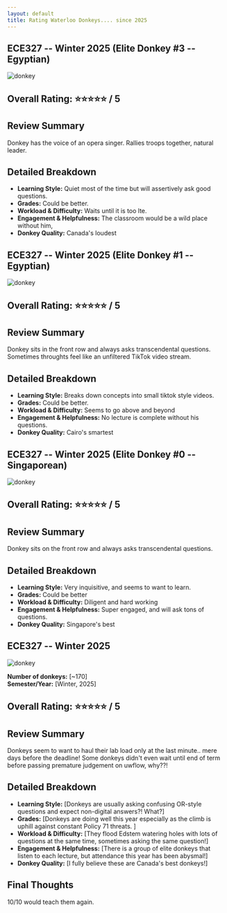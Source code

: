 ```yaml
---
layout: default
title: Rating Waterloo Donkeys.... since 2025
---
```


## ECE327 -- Winter 2025 (Elite Donkey #3 -- Egyptian)

![donkey](./img/canada.webp)

## Overall Rating: ⭐⭐⭐⭐⭐ / 5  

## Review Summary  
Donkey has the voice of an opera singer. Rallies troops together, natural
leader.

## Detailed Breakdown  

- **Learning Style:** Quiet most of the time but will assertively ask good
questions. 
- **Grades:** Could be better.
- **Workload & Difficulty:** Waits until it is too lte.
- **Engagement & Helpfulness:** The classroom would be a wild place without him,
- **Donkey Quality:** Canada's loudest

## ECE327 -- Winter 2025 (Elite Donkey #1 -- Egyptian)

![donkey](./img/egypt.webp)

## Overall Rating: ⭐⭐⭐⭐⭐ / 5  

## Review Summary  
Donkey sits in the front row and always asks transcendental questions. Sometimes
throughts feel like an unfiltered TikTok video stream.

## Detailed Breakdown  

- **Learning Style:** Breaks down concepts into small tiktok style videos. 
- **Grades:** Could be better.
- **Workload & Difficulty:** Seems to go above and beyond
- **Engagement & Helpfulness:** No lecture is complete without his questions.
- **Donkey Quality:** Cairo's smartest

## ECE327 -- Winter 2025 (Elite Donkey #0 -- Singaporean)

![donkey](./img/singapore.webp)

## Overall Rating: ⭐⭐⭐⭐⭐ / 5  

## Review Summary  
Donkey sits on the front row and always asks transcendental questions.

## Detailed Breakdown  

- **Learning Style:** Very inquisitive, and seems to want to learn. 
- **Grades:** Could be better
- **Workload & Difficulty:** Diligent and hard working
- **Engagement & Helpfulness:** Super engaged, and will ask tons of questions.
- **Donkey Quality:** Singapore's best

## ECE327 -- Winter 2025

![donkey](./img/donkey.webp)

**Number of donkeys:** [~170]  
**Semester/Year:** [Winter, 2025]  

## Overall Rating: ⭐⭐⭐⭐⭐ / 5  

## Review Summary  
Donkeys seem to want to haul their lab load only at the last minute.. mere days before the deadline! Some donkeys didn't even wait until end of term before passing premature judgement on uwflow, why??!

## Detailed Breakdown  

- **Learning Style:** [Donkeys are usually asking confusing OR-style questions and expect non-digital answers?! What?]  
- **Grades:** [Donkeys are doing well this year especially as the climb is uphill against constant Policy 71 threats. ]  
- **Workload & Difficulty:** [They flood Edstem watering holes with lots of questions at the same time, sometimes asking the same question!]  
- **Engagement & Helpfulness:** [There is a group of elite donkeys that listen to each lecture, but attendance this year has been abysmal!]  
- **Donkey Quality:** [I fully believe these are Canada's best donkeys!]  

## Final Thoughts  
10/10 would teach them again.
